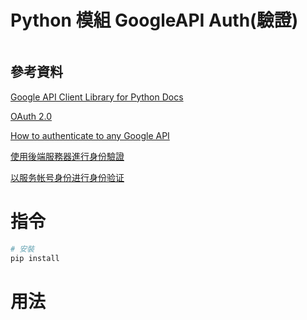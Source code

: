 # Python 模組 GoogleAPI Auth(驗證)

```
```

## 參考資料

[Google API Client Library for Python Docs](https://github.com/googleapis/google-api-python-client/blob/main/docs/README.md)

[OAuth 2.0](https://github.com/googleapis/google-api-python-client/blob/main/docs/oauth.md)

[How to authenticate to any Google API](https://flaviocopes.com/google-api-authentication/)

[使用後端服務器進行身份驗證](https://developers.google.com/identity/sign-in/web/backend-auth)

[以服务帐号身份进行身份验证](https://cloud.google.com/docs/authentication/production#auth-cloud-implicit-python)

# 指令

```bash
# 安裝
pip install
```

# 用法

```Python
```
